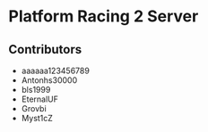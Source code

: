 # Platform Racing 2 Server

## Contributors
- aaaaaa123456789
- Antonhs30000
- bls1999
- EternalUF
- Grovbi
- Myst1cZ
